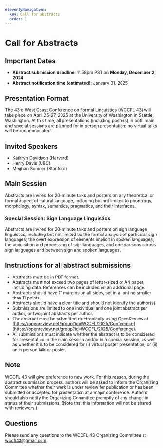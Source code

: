 ```yaml
---
eleventyNavigation:
  key: Call for Abstracts
  order: 1
---
```


# Call for Abstracts

## Important Dates

- **Abstract submission deadline**: 11:59pm PST on **Monday, December 2, 2024**
- **Abstract notification time (estimated)**: January 31, 2025

## Presentation Format

The 43rd West Coast Conference on Formal Linguistics (WCCFL 43) will take place on April 25-27, 2025 at the University of Washington in Seattle, Washington. At this time, all presentations (including posters) in both main and special sessions are planned for in person presentation: no virtual talks will be accommodated.

## Invited Speakers

* Kathryn Davidson (Harvard)  
* Henry Davis (UBC)  
* Meghan Sumner (Stanford)


## Main Session

Abstracts are invited for 20-minute talks and posters on any theoretical or formal aspect of natural language, including but not limited to phonology, morphology, syntax, semantics, pragmatics, and their interfaces.

### Special Session: Sign Language Linguistics  

Abstracts are invited for 20-minute talks and posters on sign language linguistics, including but not limited to: the formal analysis of particular sign languages, the overt expression of elements implicit in spoken languages, the acquisition and processing of sign languages, and comparisons across sign languages and between sign and spoken languages.

## Instructions for all abstract submissions

* Abstracts must be in PDF format.  
* Abstracts must not exceed two pages of letter-sized or A4 paper, including data. References can be included on an additional page.  
* Abstracts should have 1″ margins on all sides, set in a font no smaller than 11 points.  
* Abstracts should have a clear title and should not identify the author(s).  
* Submissions are limited to one individual and one joint abstract per author, or two joint abstracts per author.  
* The abstract must be submitted electronically using OpenReview at [https://openreview.net/group?id=WCCFL/2025/Conference](https://openreview.net/group?id=WCCFL/2025/Conference).  
* All submissions must indicate whether the abstract is to be considered for presentation in the main session and/or in a special session, as well as whether it is to be considered for (i) virtual poster presentation, or (ii) an in person talk or poster.

## Note

WCCFL 43 will give preference to new work. For this reason, during the abstract submission process, authors will be asked to inform the Organizing Committee whether their work is under review for publication or has been submitted or accepted for presentation at a major conference. Authors should also notify the Organizing Committee promptly of any change in status of their submissions. (Note that this information will not be shared with reviewers.)

## Questions

Please send any questions to the WCCFL 43 Organizing Committee at [wccfl43@gmail.com](mailto:wccfl43@gmail.com).